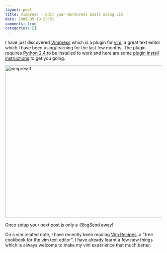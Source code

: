 ```yaml
---
layout: post
title: Vimpress - Edit your Wordpress posts using vim
date: 2009-05-19 22:51
comments: true
categories: []
---
```

I have just discovered <a href="http://friggeri.net/blog/2007/07/13/vimpress">Vimpress</a> which is a plugin for <a href="http://www.vim.org">vim</a>, a great text editor which I have been using/learning for the last few months. The plugin requires <a href="http://www.python.org/download/releases/2.4.4/">Python 2.4</a> to be installed to work and here are some <a href="http://phorolinux.com/vimpress-publish-wordpress-blog-posts-from-vim.html">plugin install instructions</a> to get you going.

<a href="http://www.simonhartcher.com/wp-content/uploads/2009/05/vimpress.png"><a href="http://www.simonhartcher.com/wp-content/uploads/2009/05/vimpress1.png"><img class="alignnone size-full wp-image-97" title="vimpress1" src="http://www.simonhartcher.com/wp-content/uploads/2009/05/vimpress1.png" alt="vimpress1" width="677" height="490" /></a>
</a>

Once setup your next post is only a :BlogSend away!

On a vim related note, I have recently been reading <a href="http://vim.runpaint.org/">Vim Recipes</a>, a "free cookbook for the vim text editor". I have already learnt a few new things which is always welcome to make my vim experience that much better.
